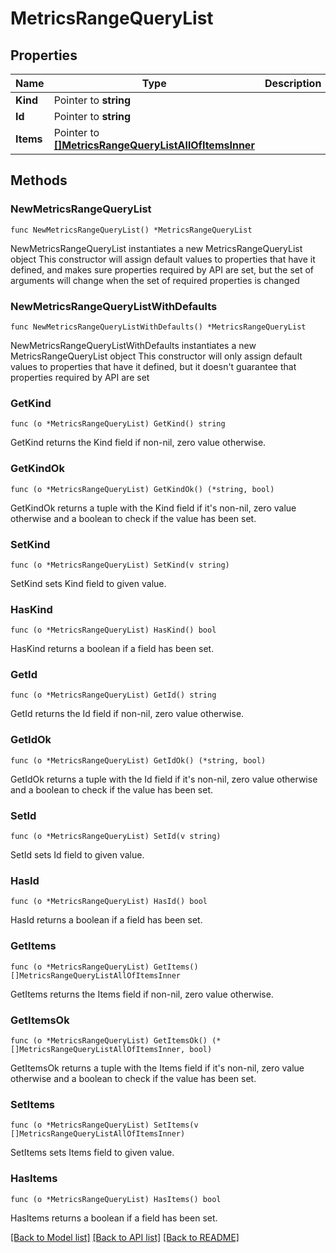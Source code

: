 # MetricsRangeQueryList

## Properties

Name | Type | Description | Notes
------------ | ------------- | ------------- | -------------
**Kind** | Pointer to **string** |  | [optional] 
**Id** | Pointer to **string** |  | [optional] 
**Items** | Pointer to [**[]MetricsRangeQueryListAllOfItemsInner**](MetricsRangeQueryListAllOfItemsInner.md) |  | [optional] 

## Methods

### NewMetricsRangeQueryList

`func NewMetricsRangeQueryList() *MetricsRangeQueryList`

NewMetricsRangeQueryList instantiates a new MetricsRangeQueryList object
This constructor will assign default values to properties that have it defined,
and makes sure properties required by API are set, but the set of arguments
will change when the set of required properties is changed

### NewMetricsRangeQueryListWithDefaults

`func NewMetricsRangeQueryListWithDefaults() *MetricsRangeQueryList`

NewMetricsRangeQueryListWithDefaults instantiates a new MetricsRangeQueryList object
This constructor will only assign default values to properties that have it defined,
but it doesn't guarantee that properties required by API are set

### GetKind

`func (o *MetricsRangeQueryList) GetKind() string`

GetKind returns the Kind field if non-nil, zero value otherwise.

### GetKindOk

`func (o *MetricsRangeQueryList) GetKindOk() (*string, bool)`

GetKindOk returns a tuple with the Kind field if it's non-nil, zero value otherwise
and a boolean to check if the value has been set.

### SetKind

`func (o *MetricsRangeQueryList) SetKind(v string)`

SetKind sets Kind field to given value.

### HasKind

`func (o *MetricsRangeQueryList) HasKind() bool`

HasKind returns a boolean if a field has been set.

### GetId

`func (o *MetricsRangeQueryList) GetId() string`

GetId returns the Id field if non-nil, zero value otherwise.

### GetIdOk

`func (o *MetricsRangeQueryList) GetIdOk() (*string, bool)`

GetIdOk returns a tuple with the Id field if it's non-nil, zero value otherwise
and a boolean to check if the value has been set.

### SetId

`func (o *MetricsRangeQueryList) SetId(v string)`

SetId sets Id field to given value.

### HasId

`func (o *MetricsRangeQueryList) HasId() bool`

HasId returns a boolean if a field has been set.

### GetItems

`func (o *MetricsRangeQueryList) GetItems() []MetricsRangeQueryListAllOfItemsInner`

GetItems returns the Items field if non-nil, zero value otherwise.

### GetItemsOk

`func (o *MetricsRangeQueryList) GetItemsOk() (*[]MetricsRangeQueryListAllOfItemsInner, bool)`

GetItemsOk returns a tuple with the Items field if it's non-nil, zero value otherwise
and a boolean to check if the value has been set.

### SetItems

`func (o *MetricsRangeQueryList) SetItems(v []MetricsRangeQueryListAllOfItemsInner)`

SetItems sets Items field to given value.

### HasItems

`func (o *MetricsRangeQueryList) HasItems() bool`

HasItems returns a boolean if a field has been set.


[[Back to Model list]](../README.md#documentation-for-models) [[Back to API list]](../README.md#documentation-for-api-endpoints) [[Back to README]](../README.md)


